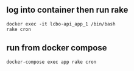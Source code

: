 ## log into container then run rake
```
docker exec -it lcbo-api_app_1 /bin/bash
rake cron
```

## run from docker compose
```
docker-compose exec app rake cron
```
